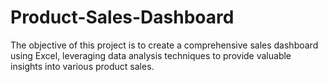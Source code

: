 # Product-Sales-Dashboard
The objective of this project is to create a comprehensive sales dashboard using Excel, leveraging data analysis techniques to provide valuable insights into various product sales.
